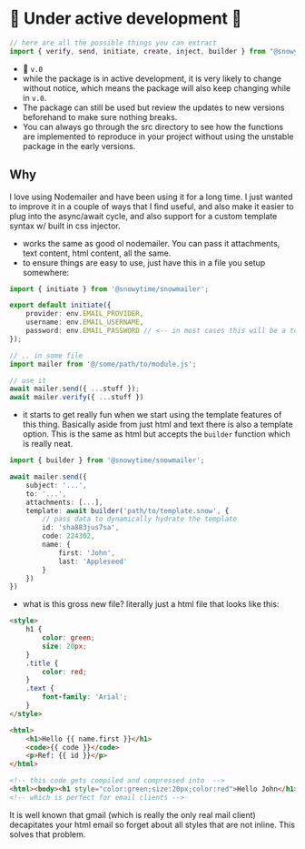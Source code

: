 # 🚧 Under active development 🚧

```ts
// here are all the possible things you can extract
import { verify, send, initiate, create, inject, builder } from "@snowytime/snowmailer";
```

-   🚨 `v.0`
-   while the package is in active development, it is very likely to change without notice, which means the package will also keep changing while in `v.0`.
-   The package can still be used but review the updates to new versions beforehand to make sure nothing breaks.
-   You can always go through the src directory to see how the functions are implemented to reproduce in your project without using the unstable package in the early versions.

## Why

I love using Nodemailer and have been using it for a long time. I just wanted to improve it in a couple of ways that I find useful, and also make it easier to plug into the async/await cycle, and also support for a custom template syntax w/ built in css injector.

- works the same as good ol nodemailer. You can pass it attachments, text content, html content, all the same.
- to ensure things are easy to use, just have this in a file you setup somewhere:
```ts
import { initiate } from '@snowytime/snowmailer';

export default initiate({
    provider: env.EMAIL_PROVIDER,
    username: env.EMAIL_USERNAME,
    password: env.EMAIL_PASSWORD // <-- in most cases this will be a token
});

// .. in some file
import mailer from '@/some/path/to/module.js';

// use it
await mailer.send({ ...stuff });
await mailer.verify({ ...stuff })
```
- it starts to get really fun when we start using the template features of this thing. Basically aside from just html and text there is also a template option. This is the same as html but accepts the `builder` function which is really neat.
```ts
import { builder } from '@snowytime/snowmailer';

await mailer.send({
    subject: '...',
    to: '...',
    attachments: [...],
    template: await builder('path/to/template.snow', {
        // pass data to dynamically hydrate the template
        id: 'sha883jus7sa',
        code: 224302,
        name: {
            first: 'John',
            last: 'Appleseed'
        }
    })
})
```
- what is this gross new file? literally just a html file that looks like this:
```html
<style>
    h1 {
        color: green;
        size: 20px;
    }
    .title {
        color: red;
    }
    .text {
        font-family: 'Arial';
    }
</style>

<html>
    <h1>Hello {{ name.first }}</h1>
    <code>{{ code }}</code>
    <p>Ref: {{ id }}</p>
</html>

<!-- this code gets compiled and compressed into  -->
<html><body><h1 style="color:green;size:20px;color:red">Hello John</h1><code>224302</code><p>Ref: sha883jus7sa</p></body></html>
<!-- which is perfect for email clients -->
```

It is well known that gmail (which is really the only real mail client) decapitates your html email so forget about all styles that are not inline. This solves that problem.
